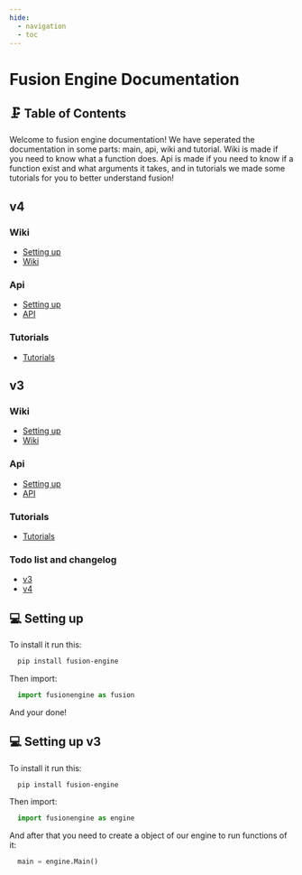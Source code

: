 ```yaml
---
hide:
  - navigation
  - toc
---
```


# Fusion Engine Documentation

## 🗜️ Table of Contents
Welcome to fusion engine documentation! We have seperated the documentation in some parts: main, api, wiki and tutorial. 
Wiki is made if you need to know what a function does.
Api is made if you need to know if a function exist and what arguments it takes,
and in tutorials we made some tutorials for you to better understand fusion!


## v4

### Wiki
 - [Setting up](#setting-up)
 - [Wiki](v4/wiki/index.md)


### Api
 - [Setting up](#setting-up)
 - [API](v4/api/api.md)

### Tutorials
 - [Tutorials](v4/tutorials/index.md)

## v3

### Wiki
 - [Setting up](#setting-up-v3)
 - [Wiki](v3/wiki/index.md)


### Api
 - [Setting up](#setting-up-v3)
 - [API](v3/api/api.md)

### Tutorials
 - [Tutorials](v3/tutorials/index.md)

### Todo list and changelog
 - [v3](changelog/v3.md)
 - [v4](changelog/v4.md)
 

## 💻 Setting up

To install it run this:

```bash
  pip install fusion-engine
```

Then import:

```python
  import fusionengine as fusion
```
And your done!


## 💻 Setting up v3

To install it run this:

```bash
  pip install fusion-engine
```

Then import:

```python
  import fusionengine as engine
```

And after that you need to create a object of our engine to run functions of it:

```python
  main = engine.Main()
```
